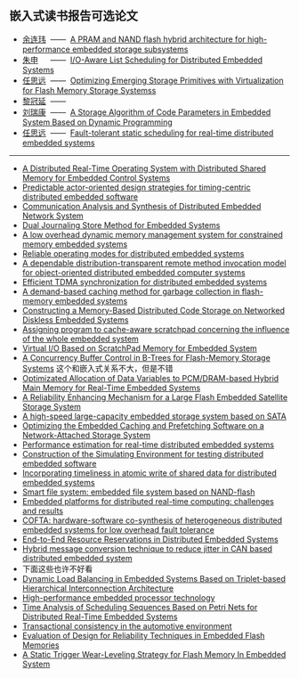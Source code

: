 ## 嵌入式读书报告可选论文

- [余连玮]() &nbsp;——&nbsp; [A PRAM and NAND flash hybrid architecture for high-performance embedded storage subsystems](https://dl.acm.org/citation.cfm?id=1450064)
- [朱申]() &emsp;&nbsp;——&nbsp; [I/O-Aware List Scheduling for Distributed Embedded Systems](https://ieeexplore.ieee.org/document/4062115)
- [任思远]() &nbsp;——&nbsp; [Optimizing Emerging Storage Primitives with Virtualization for Flash Memory Storage Systemss](https://ieeexplore.ieee.org/document/7336235)
- [黎冠延]() &nbsp;——&nbsp; 
- [刘瑞康]() &nbsp;——&nbsp; [A Storage Algorithm of Code Parameters in Embedded System Based on Dynamic Programming](https://ieeexplore.ieee.org/document/4731697)
- [任思远]() &nbsp;——&nbsp; [Fault-tolerant static scheduling for real-time distributed embedded systems](https://ieeexplore.ieee.org/document/919002)

-----

- [A Distributed Real-Time Operating System with Distributed Shared Memory for Embedded Control Systems](https://ieeexplore.ieee.org/document/6844371)
- [Predictable actor-oriented design strategies for timing-centric distributed embedded software](https://ieeexplore.ieee.org/document/5456561)
- [Communication Analysis and Synthesis of Distributed Embedded Network System](https://ieeexplore.ieee.org/document/4690773)
- [Dual Journaling Store Method for Embedded Systems](https://ieeexplore.ieee.org/document/1625800)
- [A low overhead dynamic memory management system for constrained memory embedded systems](https://ieeexplore.ieee.org/document/7100361)
- [Reliable operating modes for distributed embedded systems](https://ieeexplore.ieee.org/document/5069133)
- [A dependable distribution-transparent remote method invocation model for object-oriented distributed embedded computer systems](https://ieeexplore.ieee.org/document/666820)
- [Efficient TDMA synchronization for distributed embedded systems](https://ieeexplore.ieee.org/document/970769)
- [A demand-based caching method for garbage collection in flash-memory embedded systems](https://ieeexplore.ieee.org/document/8229472)
- [Constructing a Memory-Based Distributed Code Storage on Networked Diskless Embedded Systems](https://ieeexplore.ieee.org/document/1524243)
- [Assigning program to cache-aware scratchpad concerning the influence of the whole embedded system](https://ieeexplore.ieee.org/document/1654546)
- [Virtual I/O Based on ScratchPad Memory for Embedded System](https://ieeexplore.ieee.org/document/5578334)
- [A Concurrency Buffer Control in B-Trees for Flash-Memory Storage Systems](https://ieeexplore.ieee.org/document/6153343) 这个和嵌入式关系不大，但是不错
- [Optimizated Allocation of Data Variables to PCM/DRAM-based Hybrid Main Memory for Real-Time Embedded Systems](https://ieeexplore.ieee.org/document/6825854)
- [A Reliability Enhancing Mechanism for a Large Flash Embedded Satellite Storage System](https://ieeexplore.ieee.org/document/4497148)
- [A high-speed large-capacity embedded storage system based on SATA](https://ieeexplore.ieee.org/document/6624667)
- [Optimizing the Embedded Caching and Prefetching Software on a Network-Attached Storage System](https://ieeexplore.ieee.org/document/4756333)
- [Performance estimation for real-time distributed embedded systems](https://ieeexplore.ieee.org/document/735959)
- [Construction of the Simulating Environment for testing distributed embedded software](https://ieeexplore.ieee.org/document/5593840)
- [Incorporating timeliness in atomic write of shared data for distributed embedded systems](https://ieeexplore.ieee.org/document/1284137)
- [Smart file system: embedded file system based on NAND-flash](https://ieeexplore.ieee.org/document/1654535)
- [Embedded platforms for distributed real-time computing: challenges and results](https://ieeexplore.ieee.org/document/776368)
- [COFTA: hardware-software co-synthesis of heterogeneous distributed embedded systems for low overhead fault tolerance](https://ieeexplore.ieee.org/document/762534)
- [End-to-End Resource Reservations in Distributed Embedded Systems](https://ieeexplore.ieee.org/document/7579921)
- [Hybrid message conversion technique to reduce jitter in CAN based distributed embedded system](https://ieeexplore.ieee.org/document/7044986)
- 下面这些也许不好看
- [Dynamic Load Balancing in Embedded Systems Based on Triplet-based Hierarchical Interconnection Architecture](https://ieeexplore.ieee.org/document/4077837)
- [High-performance embedded processor technology](https://ieeexplore.ieee.org/document/5541076)
- [Time Analysis of Scheduling Sequences Based on Petri Nets for Distributed Real-Time Embedded Systems](https://ieeexplore.ieee.org/document/4077823)
- [Transactional consistency in the automotive environment](https://ieeexplore.ieee.org/document/4577707)
- [Evaluation of Design for Reliability Techniques in Embedded Flash Memories](https://ieeexplore.ieee.org/document/4212039)
- [A Static Trigger Wear-Leveling Strategy for Flash Memory In Embedded System](https://ieeexplore.ieee.org/document/4690758)